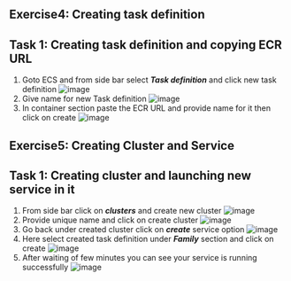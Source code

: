 ## Exercise4: Creating task definition
## Task 1: Creating task definition and copying ECR URL
1. Goto ECS and from side bar select ***Task definition*** and click new task definition
![image](https://ganes1233e3edjenjjd.s3.ap-south-1.amazonaws.com/ecs-1.png) 
2. Give name for new Task definition
![image](https://ganes1233e3edjenjjd.s3.ap-south-1.amazonaws.com/ecs-2.png)
3. In container section paste the ECR URL and provide name for it then click on create
![image](https://ganes1233e3edjenjjd.s3.ap-south-1.amazonaws.com/ecs-3.png)
## Exercise5: Creating Cluster and Service
## Task 1: Creating cluster and launching new service in it
1. From side bar click on ***clusters*** and create new cluster
![image](https://ganes1233e3edjenjjd.s3.ap-south-1.amazonaws.com/ec4.png)
2. Provide unique name and click on create cluster
![image](https://ganes1233e3edjenjjd.s3.ap-south-1.amazonaws.com/ecs-5.png)
3. Go back under created cluster click on ***create*** service option
![image](https://ganes1233e3edjenjjd.s3.ap-south-1.amazonaws.com/ecs-6.png)
4. Here select created task definition under ***Family*** section and click on create
![image](https://ganes1233e3edjenjjd.s3.ap-south-1.amazonaws.com/ecs-7.png)
5. After waiting of few minutes you can see your service is running successfully
![image](https://ganes1233e3edjenjjd.s3.ap-south-1.amazonaws.com/ecs-8.png)
